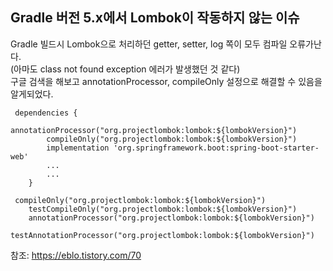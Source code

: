 ## Gradle 버전 5.x에서 Lombok이 작동하지 않는 이슈

Gradle 빌드시 Lombok으로 처리하던 getter, setter, log 쪽이 모두 컴파일 오류가난다.<br>
(아마도 class not found exception 에러가 발생했던 것 같다)<br>
구글 검색을 해보고 annotationProcessor, compileOnly 설정으로 해결할 수 있음을 알게되었다. <br>
~~~
 dependencies {
        annotationProcessor("org.projectlombok:lombok:${lombokVersion}")
        compileOnly("org.projectlombok:lombok:${lombokVersion}")
        implementation 'org.springframework.boot:spring-boot-starter-web'
        ...
        ...
    }
~~~

~~~
 compileOnly("org.projectlombok:lombok:${lombokVersion}")
    testCompileOnly("org.projectlombok:lombok:${lombokVersion}")
    annotationProcessor("org.projectlombok:lombok:${lombokVersion}")
    testAnnotationProcessor("org.projectlombok:lombok:${lombokVersion}")
~~~

참조: https://eblo.tistory.com/70
